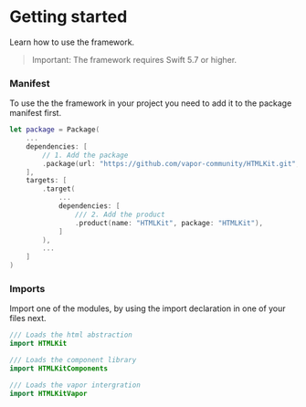 # Getting started

Learn how to use the framework.

> Important: The framework requires Swift 5.7 or higher. 

### Manifest

To use the the framework in your project you need to add it to the package manifest first.

```swift
let package = Package(
    ...
    dependencies: [
        // 1. Add the package
        .package(url: "https://github.com/vapor-community/HTMLKit.git", from: "3.0.0"),
    ],
    targets: [
        .target(
            ...
            dependencies: [
                /// 2. Add the product
                .product(name: "HTMLKit", package: "HTMLKit"),
            ]
        ),
        ...
    ]
)
```

### Imports

Import one of the modules, by using the import declaration in one of your files next.

```swift
/// Loads the html abstraction
import HTMLKit

/// Loads the component library
import HTMLKitComponents

/// Loads the vapor intergration
import HTMLKitVapor
```
